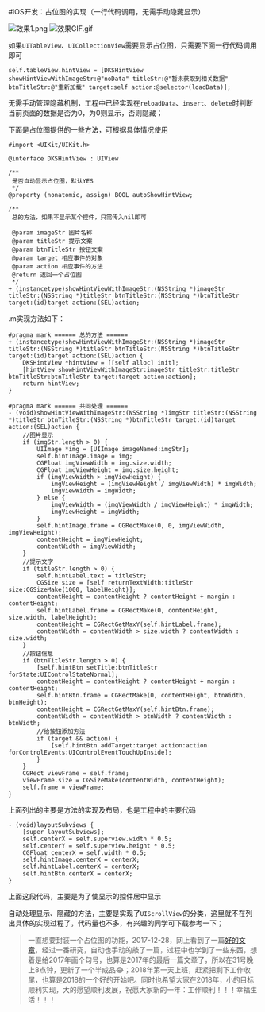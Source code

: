#iOS开发：占位图的实现（一行代码调用，无需手动隐藏显示）

![效果1.png](http://upload-images.jianshu.io/upload_images/1840399-910082dc28a98fb9.png?imageMogr2/auto-orient/strip%7CimageView2/2/w/1240)     ![效果GIF.gif](http://upload-images.jianshu.io/upload_images/1840399-4adeff943e66157b.gif?imageMogr2/auto-orient/strip%7CimageView2/2/w/1240)

如果`UITableView`、`UICollectionView`需要显示占位图，只需要下面一行代码调用即可

```
self.tableView.hintView = [DKSHintView showHintViewWithImageStr:@"noData" titleStr:@"暂未获取到相关数据" btnTitleStr:@"重新加载" target:self action:@selector(loadData)];
```

无需手动管理隐藏机制，工程中已经实现在`reloadData`、`insert`、`delete`时判断当前页面的数据是否为0，为0则显示，否则隐藏；

下面是占位图提供的一些方法，可根据具体情况使用

```
#import <UIKit/UIKit.h>

@interface DKSHintView : UIView

/**
 是否自动显示占位图，默认YES
 */
@property (nonatomic, assign) BOOL autoShowHintView;

/**
 总的方法，如果不显示某个控件，只需传入nil即可

 @param imageStr 图片名称
 @param titleStr 提示文案
 @param btnTitleStr 按钮文案
 @param target 相应事件的对象
 @param action 相应事件的方法
 @return 返回一个占位图
 */
+ (instancetype)showHintViewWithImageStr:(NSString *)imageStr titleStr:(NSString *)titleStr btnTitleStr:(NSString *)btnTitleStr target:(id)target action:(SEL)action;
```

.m实现方法如下：

```
#pragma mark ====== 总的方法 ======
+ (instancetype)showHintViewWithImageStr:(NSString *)imageStr titleStr:(NSString *)titleStr btnTitleStr:(NSString *)btnTitleStr target:(id)target action:(SEL)action {
    DKSHintView *hintView = [[self alloc] init];
    [hintView showHintViewWithImageStr:imageStr titleStr:titleStr btnTitleStr:btnTitleStr target:target action:action];
    return hintView;
}

#pragma mark ====== 共同处理 ======
- (void)showHintViewWithImageStr:(NSString *)imgStr titleStr:(NSString *)titleStr btnTitleStr:(NSString *)btnTitleStr target:(id)target action:(SEL)action {
    //图片显示
    if (imgStr.length > 0) {
        UIImage *img = [UIImage imageNamed:imgStr];
        self.hintImage.image = img;
        CGFloat imgViewWidth = img.size.width;
        CGFloat imgViewHeight = img.size.height;
        if (imgViewWidth > imgViewHeight) {
            imgViewHeight = (imgViewHeight / imgViewWidth) * imgWidth;
            imgViewWidth = imgWidth;
        } else {
            imgViewWidth = (imgViewWidth / imgViewHeight) * imgWidth;
            imgViewHeight = imgWidth;
        }
        self.hintImage.frame = CGRectMake(0, 0, imgViewWidth, imgViewHeight);
        contentHeight = imgViewHeight;
        contentWidth = imgViewWidth;
    }
    //提示文字
    if (titleStr.length > 0) {
        self.hintLabel.text = titleStr;
        CGSize size = [self returnTextWidth:titleStr size:CGSizeMake(1000, labelHeight)];
        contentHeight = contentHeight ? contentHeight + margin : contentHeight;
        self.hintLabel.frame = CGRectMake(0, contentHeight, size.width, labelHeight);
        contentHeight = CGRectGetMaxY(self.hintLabel.frame);
        contentWidth = contentWidth > size.width ? contentWidth : size.width;
    }
    //按钮信息
    if (btnTitleStr.length > 0) {
        [self.hintBtn setTitle:btnTitleStr forState:UIControlStateNormal];
        contentHeight = contentHeight ? contentHeight + margin : contentHeight;
        self.hintBtn.frame = CGRectMake(0, contentHeight, btnWidth, btnHeight);
        contentHeight = CGRectGetMaxY(self.hintBtn.frame);
        contentWidth = contentWidth > btnWidth ? contentWidth : btnWidth;
        //给按钮添加方法
        if (target && action) {
            [self.hintBtn addTarget:target action:action forControlEvents:UIControlEventTouchUpInside];
        }
    }
    CGRect viewFrame = self.frame;
    viewFrame.size = CGSizeMake(contentWidth, contentHeight);
    self.frame = viewFrame;
}
```
上面列出的主要是方法的实现及布局，也是工程中的主要代码

```
- (void)layoutSubviews {
    [super layoutSubviews];
    self.centerX = self.superview.width * 0.5;
    self.centerY = self.superview.height * 0.5;
    CGFloat centerX = self.width * 0.5;
    self.hintImage.centerX = centerX;
    self.hintLabel.centerX = centerX;
    self.hintBtn.centerX = centerX;
}
```
上面这段代码，主要是为了使显示的控件居中显示

自动处理显示、隐藏的方法，主要是实现了`UIScrollView`的分类，这里就不在列出具体的实现过程了，代码量也不多，有兴趣的同学可下载参考一下；


>一直想要封装一个占位图的功能，2017-12-28，网上看到了一篇[好的文章](https://www.jianshu.com/p/b268e1985adf)，经过一番研究，自动也手动的敲了一篇，过程中也学到了一些东西，想着是给2017年画个句号，也算是2017年的最后一篇文章了，所以在31号晚上8点钟，更新了一个半成品😂；2018年第一天上班，赶紧把剩下工作收尾，也算是2018的一个好的开始吧。同时也希望大家在2018年，小的目标顺利实现，大的愿望顺利发展，祝愿大家新的一年：工作顺利！！！幸福生活！！！
